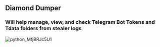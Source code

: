 ## Diamond Dumper
### Will help manage, view, and check Telegram Bot Tokens and Tdata folders from stealer logs


![python_MfjBRJc5U1](https://github.com/user-attachments/assets/fc1063ab-2272-41ee-a2f3-bb82e0156419)
